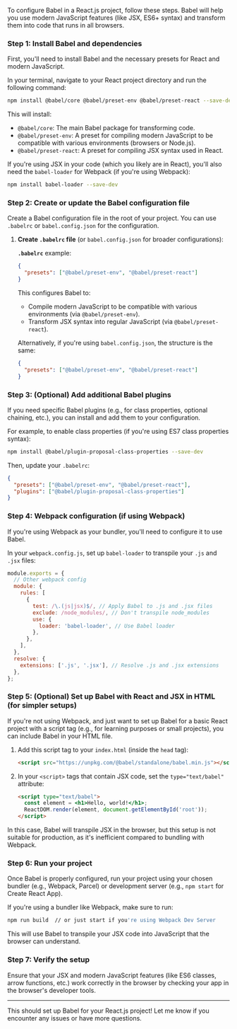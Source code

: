 To configure Babel in a React.js project, follow these steps. Babel will help you use modern JavaScript features (like JSX, ES6+ syntax) and transform them into code that runs in all browsers.

### Step 1: Install Babel and dependencies
First, you'll need to install Babel and the necessary presets for React and modern JavaScript.

In your terminal, navigate to your React project directory and run the following command:

```bash
npm install @babel/core @babel/preset-env @babel/preset-react --save-dev
```

This will install:

- `@babel/core`: The main Babel package for transforming code.
- `@babel/preset-env`: A preset for compiling modern JavaScript to be compatible with various environments (browsers or Node.js).
- `@babel/preset-react`: A preset for compiling JSX syntax used in React.

If you're using JSX in your code (which you likely are in React), you'll also need the `babel-loader` for Webpack (if you're using Webpack):

```bash
npm install babel-loader --save-dev
```

### Step 2: Create or update the Babel configuration file
Create a Babel configuration file in the root of your project. You can use `.babelrc` or `babel.config.json` for the configuration.

1. **Create `.babelrc` file** (or `babel.config.json` for broader configurations):

   **`.babelrc`** example:

   ```json
   {
     "presets": ["@babel/preset-env", "@babel/preset-react"]
   }
   ```

   This configures Babel to:
   - Compile modern JavaScript to be compatible with various environments (via `@babel/preset-env`).
   - Transform JSX syntax into regular JavaScript (via `@babel/preset-react`).

   Alternatively, if you're using `babel.config.json`, the structure is the same:

   ```json
   {
     "presets": ["@babel/preset-env", "@babel/preset-react"]
   }
   ```

### Step 3: (Optional) Add additional Babel plugins
If you need specific Babel plugins (e.g., for class properties, optional chaining, etc.), you can install and add them to your configuration.

For example, to enable class properties (if you're using ES7 class properties syntax):

```bash
npm install @babel/plugin-proposal-class-properties --save-dev
```

Then, update your `.babelrc`:

```json
{
  "presets": ["@babel/preset-env", "@babel/preset-react"],
  "plugins": ["@babel/plugin-proposal-class-properties"]
}
```

### Step 4: Webpack configuration (if using Webpack)
If you're using Webpack as your bundler, you'll need to configure it to use Babel.

In your `webpack.config.js`, set up `babel-loader` to transpile your `.js` and `.jsx` files:

```js
module.exports = {
  // Other webpack config
  module: {
    rules: [
      {
        test: /\.(js|jsx)$/, // Apply Babel to .js and .jsx files
        exclude: /node_modules/, // Don't transpile node_modules
        use: {
          loader: 'babel-loader', // Use Babel loader
        },
      },
    ],
  },
  resolve: {
    extensions: ['.js', '.jsx'], // Resolve .js and .jsx extensions
  },
};
```

### Step 5: (Optional) Set up Babel with React and JSX in HTML (for simpler setups)
If you're not using Webpack, and just want to set up Babel for a basic React project with a script tag (e.g., for learning purposes or small projects), you can include Babel in your HTML file.

1. Add this script tag to your `index.html` (inside the `head` tag):

   ```html
   <script src="https://unpkg.com/@babel/standalone/babel.min.js"></script>
   ```

2. In your `<script>` tags that contain JSX code, set the `type="text/babel"` attribute:

   ```html
   <script type="text/babel">
     const element = <h1>Hello, world!</h1>;
     ReactDOM.render(element, document.getElementById('root'));
   </script>
   ```

In this case, Babel will transpile JSX in the browser, but this setup is not suitable for production, as it's inefficient compared to bundling with Webpack.

### Step 6: Run your project
Once Babel is properly configured, run your project using your chosen bundler (e.g., Webpack, Parcel) or development server (e.g., `npm start` for Create React App).

If you're using a bundler like Webpack, make sure to run:

```bash
npm run build  // or just start if you're using Webpack Dev Server
```

This will use Babel to transpile your JSX code into JavaScript that the browser can understand.

### Step 7: Verify the setup
Ensure that your JSX and modern JavaScript features (like ES6 classes, arrow functions, etc.) work correctly in the browser by checking your app in the browser's developer tools.

---

This should set up Babel for your React.js project! Let me know if you encounter any issues or have more questions.